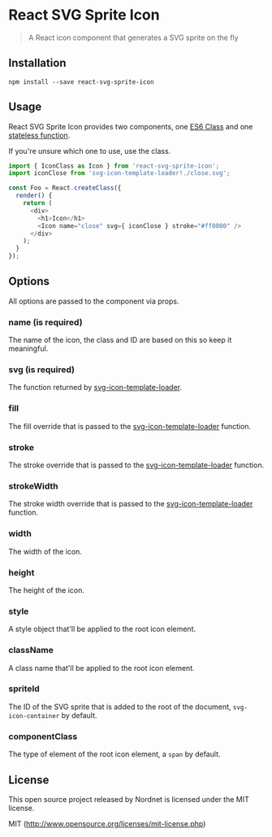 # React SVG Sprite Icon

> A React icon component that generates a SVG sprite on the fly

## Installation

`npm install --save react-svg-sprite-icon`

## Usage

React SVG Sprite Icon provides two components, one [ES6 Class](https://facebook.github.io/react/docs/reusable-components.html#es6-classes) and one [stateless function](https://facebook.github.io/react/docs/reusable-components.html#stateless-functions).

If you're unsure which one to use, use the class.

``` javascript
import { IconClass as Icon } from 'react-svg-sprite-icon';
import iconClose from 'svg-icon-template-loader!./close.svg';

const Foo = React.createClass({
  render() {
    return (
      <div>
        <h1>Icon</h1>
        <Icon name="close" svg={ iconClose } stroke="#ff0000" />
      </div>
    );
  }
});
```

## Options

All options are passed to the component via props.

### **name** (is required)
The name of the icon, the class and ID are based on this so keep it meaningful.

### **svg** (is required)
The function returned by [svg-icon-template-loader](https://github.com/nordnet/svg-icon-template-loader).

### **fill**
The fill override that is passed to the [svg-icon-template-loader](https://github.com/nordnet/svg-icon-template-loader) function.

### **stroke**
The stroke override that is passed to the [svg-icon-template-loader](https://github.com/nordnet/svg-icon-template-loader) function.

### **strokeWidth**
The stroke width override that is passed to the [svg-icon-template-loader](https://github.com/nordnet/svg-icon-template-loader) function.

### **width**
The width of the icon.

### **height**
The height of the icon.

### **style**
A style object that'll be applied to the root icon element.

### **className**
A class name that'll be applied to the root icon element.

### **spriteId**
The ID of the SVG sprite that is added to the root of the document, `svg-icon-container` by default.

### **componentClass**
The type of element of the root icon element, a `span` by default.

## License

This open source project released by Nordnet is licensed under the MIT license.

MIT (http://www.opensource.org/licenses/mit-license.php)
